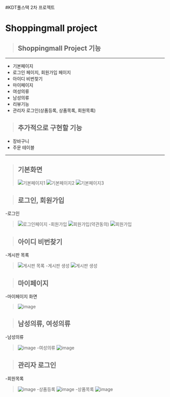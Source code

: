 #KDT풀스택 2차 프로젝트
# Shoppingmall project

> ## Shoppingmall Project 기능

---

- 기본페이지
- 로그인 페이지, 회원가입 페이지
- 아이디 비번찾기
- 마이페이지
- 여성의류
- 남성의류
- 리뷰기능
- 관리자 로그인(상품등록, 상품목록, 회원목록)


  

> ## 추가적으로 구현할 기능
- 장바구니
- 주문 테이블
---
> ## 기본화면
> ![기본페이지1](https://github.com/KwonNeunghwan/shopping-project/assets/108215234/89d7d09f-7ea3-445d-90a7-9c14adbe4b6d)
> ![기본페이지2](https://github.com/KwonNeunghwan/shopping-project/assets/108215234/7f948a4d-bbe7-4dbd-921f-b27e121575f6)
> ![기본페이지3](https://github.com/KwonNeunghwan/shopping-project/assets/108215234/ba189367-3335-4856-bad4-e73e25b06f84)

> ## 로그인, 회원가입
-로그인 
>![로그인페이지](https://github.com/KwonNeunghwan/shopping-project/assets/108215234/ee52d85d-e288-4247-8bb1-b4a8dde4cdd9) 
-회원가입
>![회원가입(약관동의)](https://github.com/KwonNeunghwan/shopping-project/assets/108215234/af26f030-efea-42b1-b26a-f4cdaaa551af)
>![회원가입](https://github.com/KwonNeunghwan/shopping-project/assets/108215234/d0cd673a-113f-4344-936b-11009ea21d7c)

> ## 아이디 비번찾기
-게시판 목록
> ![게시판 목록](https://github.com/KwonNeunghwan/webtest/assets/108215234/d0d3512b-fb14-4eee-b97a-7d7b60ec42cf)
-게시판 생성
> ![게시판 생성](https://github.com/KwonNeunghwan/webtest/assets/108215234/84a5f954-23b8-40ad-9882-c718d27cb957)


> ## 마이페이지
-마이페이지 화면
>![image](https://github.com/KwonNeunghwan/shopping-project/assets/108215234/cd81bd8e-4c09-4790-bcb1-a38b1f2d783a)

>## 남성의류, 여성의류
-남성의류
>![image](https://github.com/KwonNeunghwan/shopping-project/assets/108215234/01638ff6-8ca3-4a56-819a-1248669260a0)
-여성의류
![image](https://github.com/KwonNeunghwan/shopping-project/assets/108215234/edaec00f-fd08-4ded-b5c5-3e400cc22a4a)

> ## 관리자 로그인
-회원목록
>![image](https://github.com/KwonNeunghwan/shopping-project/assets/108215234/3e3e78dc-ae10-428a-bb48-cf040a857d1b)
-상품등록
>![image](https://github.com/KwonNeunghwan/shopping-project/assets/108215234/c923e704-22a7-4a61-869e-bc028823ec88)
-상품목록
>![image](https://github.com/KwonNeunghwan/shopping-project/assets/108215234/b95c0e0a-7768-4ea6-be77-bde3b31eb75d)
